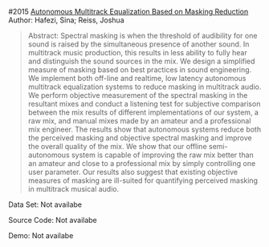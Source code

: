 #2015 [Autonomous Multitrack Equalization Based on Masking Reduction](http://www.aes.org/e-lib/browse.cfm?elib=17637)
Author: Hafezi, Sina; Reiss, Joshua
>Abstract: Spectral masking is when the threshold of audibility for one sound is raised by the simultaneous presence of another sound. In multitrack music production, this results in less ability to fully hear and distinguish the sound sources in the mix. We design a simplified measure of masking based on best practices in sound engineering. We implement both off-line and realtime, low latency autonomous multitrack equalization systems to reduce masking in multitrack audio. We perform objective measurement of the spectral masking in the resultant mixes and conduct a listening test for subjective comparison between the mix results of different implementations of our system, a raw mix, and manual mixes made by an amateur and a professional mix engineer. The results show that autonomous systems reduce both the perceived masking and objective spectral masking and improve the overall quality of the mix. We show that our offline semi-autonomous system is capable of improving the raw mix better than an amateur and close to a professional mix by simply controlling one user parameter. Our results also suggest that existing objective measures of masking are ill-suited for quantifying perceived masking in multitrack musical audio.

Data Set: Not availabe

Source Code: Not availabe

Demo: Not availabe

